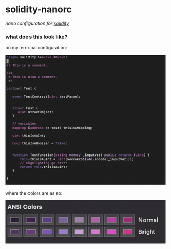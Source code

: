 # solidity-nanorc
*nano configuration for [solidity](https://github.com/ethereum/solidity)*

### what does this look like?

on my terminal configuration:

![image](./screenshot.png)

where the colors are as so:

![image2](./terminal-colors.png)
